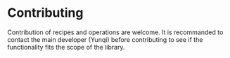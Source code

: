# Contributing

Contribution of recipes and operations are welcome. It is recommanded
to contact the main developer (Yunqi) before contributing to see if
the functionality fits the scope of the library.

